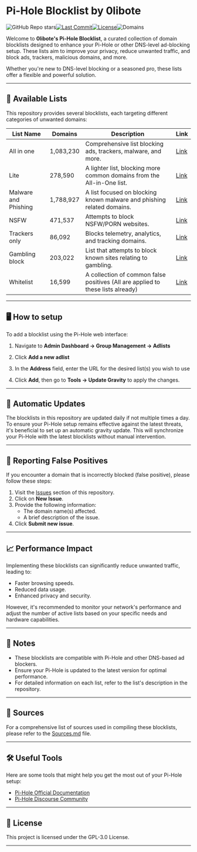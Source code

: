 # Pi-Hole Blocklist by 0libote
![GitHub Repo stars](https://img.shields.io/github/stars/0libote/Pi-Hole-Blocklist?label=Stars&logo=github&color=ff69b4)[![Last Commit](https://img.shields.io/github/last-commit/0libote/Pi-Hole-Blocklist)](https://github.com/0libote/Pi-Hole-Blocklist/commits/main)[![License](https://img.shields.io/github/license/0libote/Pi-Hole-Blocklist)](https://github.com/0libote/Pi-Hole-Blocklist/blob/main/LICENSE)![Domains](https://img.shields.io/badge/Domains-1,083,230-%23ff3366)


Welcome to **0libote's Pi-Hole Blocklist**, a curated collection of domain blocklists designed to enhance your Pi-Hole or other DNS-level ad-blocking setup. These lists aim to improve your privacy, reduce unwanted traffic, and block ads, trackers, malicious domains, and more.

Whether you're new to DNS-level blocking or a seasoned pro, these lists offer a flexible and powerful solution.

---

## 📂 Available Lists

This repository provides several blocklists, each targeting different categories of unwanted domains:

| List Name            | Domains            | Description                                                            | Link                                                                                     |
| -------------------- | ------------------ | ---------------------------------------------------------------------- | ---------------------------------------------------------------------------------------- |
| All in one           | 1,083,230 | Comprehensive list blocking ads, trackers, malware, and more.          | [Link](https://github.com/0libote/Pi-Hole-Blocklist/raw/main/Lists/All-in-One.txt)       |
| Lite                 | 278,590       | A lighter list, blocking more common domains from the All-in-One list. | [Link](https://github.com/0libote/Pi-Hole-Blocklist/raw/main/Lists/Lite.txt)             |
| Malware and Phishing | 1,788,927    | A list focused on blocking known malware and phishing related domains. | [Link](https://github.com/0libote/Pi-Hole-Blocklist/raw/main/Lists/Malware-Phishing.txt) |
| NSFW                 | 471,537       | Attempts to block NSFW/PORN websites.                                  | [Link](https://github.com/0libote/Pi-Hole-Blocklist/raw/main/Lists/NSFW.txt)             |
| Trackers only        | 86,092   | Blocks telemetry, analytics, and tracking domains.                     | [Link](https://github.com/0libote/Pi-Hole-Blocklist/raw/main/Lists/Trackers-Only.txt)    |
| Gambling block       | 203,022   | List that attempts to block known sites relating to gambling.          | [Link](https://github.com/0libote/Pi-Hole-Blocklist/raw/main/Lists/Gambling.txt)         |
| Whitelist            | 16,599  | A collection of common false positives (All are applied to these lists already)      | [Link](https://github.com/0libote/Pi-Hole-Blocklist/raw/main/whitelist.txt)              |

---

## 🖥️ How to setup

To add a blocklist using the Pi-Hole web interface:

1. Navigate to **Admin Dashboard → Group Management → Adlists**

2. Click **Add a new adlist**

3. In the **Address** field, enter the URL for the desired list(s) you wish to use

4. Click **Add**, then go to **Tools → Update Gravity** to apply the changes.

---

## 🔄 Automatic Updates

The blocklists in this repository are updated daily if not multiple times a day. To ensure your Pi-Hole setup remains effective against the latest threats, it's beneficial to set up an automatic gravity update. This will synchronize your Pi-Hole with the latest blocklists without manual intervention.

---

## 🚨 Reporting False Positives

If you encounter a domain that is incorrectly blocked (false positive), please follow these steps:

1. Visit the [Issues](https://github.com/0libote/Pi-Hole-Blocklist/issues) section of this repository.
2. Click on **New Issue**.
3. Provide the following information:
   * The domain name(s) affected.
   * A brief description of the issue.
4. Click **Submit new issue**.

---

## 📈 Performance Impact

Implementing these blocklists can significantly reduce unwanted traffic, leading to:

* Faster browsing speeds.
* Reduced data usage.
* Enhanced privacy and security.

However, it's recommended to monitor your network's performance and adjust the number of active lists based on your specific needs and hardware capabilities.

---

## 📌 Notes

* These blocklists are compatible with Pi-Hole and other DNS-based ad blockers.
* Ensure your Pi-Hole is updated to the latest version for optimal performance.
* For detailed information on each list, refer to the list's description in the repository.

---

## 🔗 Sources

For a comprehensive list of sources used in compiling these blocklists, please refer to the [Sources.md](https://github.com/0libote/Pi-Hole-Blocklist/blob/main/Sources.md) file.

---

## 🛠 Useful Tools

Here are some tools that might help you get the most out of your Pi-Hole setup:

* [Pi-Hole Official Documentation](https://docs.pi-hole.net/)
* [Pi-Hole Discourse Community](https://discourse.pi-hole.net/)

---

## 📄 License

This project is licensed under the GPL-3.0 License.

---
